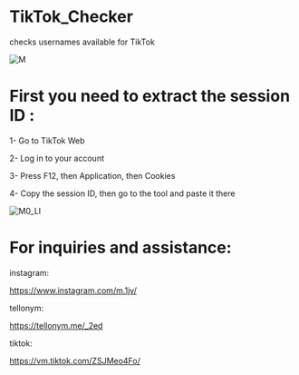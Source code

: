 # TikTok_Checker

checks usernames available for TikTok


![M](https://user-images.githubusercontent.com/81895265/113710689-15b0e300-96f5-11eb-8ad8-8b6200e5d7b5.jpg)

# First you need to extract the session ID :

1- Go to TikTok Web

2- Log in to your account

3- Press F12, then Application, then Cookies

4- Copy the session ID, then go to the tool and paste it there


![M0_LI](https://user-images.githubusercontent.com/81895265/113712171-d8e5eb80-96f6-11eb-9244-21a66967b5cc.jpg)




# For inquiries and assistance:
instagram:


https://www.instagram.com/m.1jv/


tellonym:


https://tellonym.me/_2ed


tiktok:


https://vm.tiktok.com/ZSJMeo4Fo/


